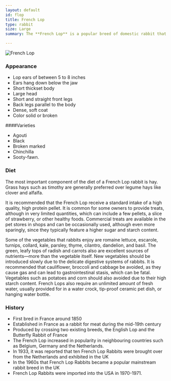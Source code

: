 ```yaml
---
layout: default
id: flop
title: French Lop
type: rabbit
size: Large
summary: The **French Lop** is a popular breed of domestic rabbit that was first developed in France in the 19th century out of selective breeding between the English Lop and the Flemish Giant. The French Lop differs from the English in that it is characterized by a heavier stature and shorter ears. The French Lop weighs in at around four and a half kilograms and has an average lifespan of five years or more.

---
```


![French Lop](http://farm4.staticflickr.com/3073/2579169847_f0e1018d1c_b.jpg)

### Appearance
- Lop ears of between 5 to 8 inches
- Ears hang down below the jaw
- Short thickset body
- Large head
- Short and straight front legs
- Back legs parallel to the body 
- Dense, soft coat
- Color solid or broken

####Varieties

- Agouti
- Black
- Broken marked
- Chinchilla
- Sooty-fawn.

### Diet
The most important component of the diet of a French Lop rabbit is hay. Grass hays such as timothy are generally preferred over legume hays like clover and alfalfa. 

It is recommended that the French Lop receive a standard intake of a high quality, high protein pellet. It is common for some owners to provide treats, although in very limited quantities, which can include a few pellets, a slice of strawberry, or other healthy foods. Commercial treats are available in the pet stores in shops and can be occasionally used, although even more sparingly, since they typically feature a higher sugar and starch content.

Some of the vegetables that rabbits enjoy are romaine lettuce, escarole, turnips, collard, kale, parsley, thyme, cilantro, dandelion, and basil. The green, leafy tops of radish and carrots also are excellent sources of nutrients—more than the vegetable itself. New vegetables should be introduced slowly due to the delicate digestive systems of rabbits. It is recommended that cauliflower, broccoli and cabbage be avoided, as they cause gas and can lead to gastrointestinal stasis, which can be fatal. Vegetables such as potatoes and corn should also avoided due to their high starch content. French Lops also require an unlimited amount of fresh water, usually provided for in a water crock, tip-proof ceramic pet dish, or hanging water bottle.

### History
- First bred in France around 1850
- Established in France as a rabbit for meat during the mid-19th century
- Produced by crossing two existing breeds, the English Lop and the Butterfly Rabbit of France
- The French Lop increased in popularity in neighbouring countries such as Belgium, Germany and the Netherlands. 
- In 1933, it was reported that ten French Lop Rabbits were brought over from the Netherlands and exhibited in the UK
- In the 1960s that French Lop Rabbits became a popular mainstream rabbit breed in the UK
-  French Lop Rabbits were imported into the USA in 1970-1971.